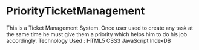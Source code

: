 # PriorityTicketManagement
This is a Ticket Management System. Once user used to create any task at the same time he must give them a priority which helps him to do his job accordingly.
Technology Used :
HTML5
CSS3
JavaScript
IndexDB

